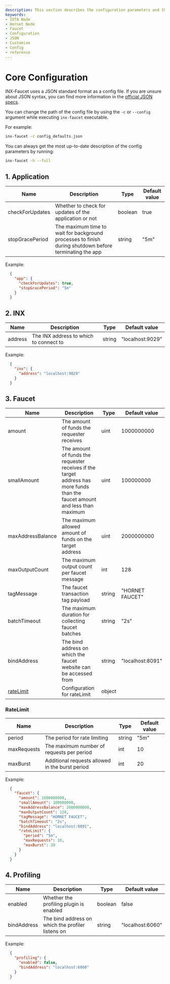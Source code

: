 ```yaml
---
description: This section describes the configuration parameters and their types for INX-Faucet.
keywords:
- IOTA Node
- Hornet Node
- Faucet
- Configuration
- JSON
- Customize
- Config
- reference
---
```



# Core Configuration

INX-Faucet uses a JSON standard format as a config file. If you are unsure about JSON syntax, you can find more information in the [official JSON specs](https://www.json.org).

You can change the path of the config file by using the `-c` or `--config` argument while executing `inx-faucet` executable.

For example:
```bash
inx-faucet -c config_defaults.json
```

You can always get the most up-to-date description of the config parameters by running:

```bash
inx-faucet -h --full
```
## <a id="app"></a> 1. Application

| Name            | Description                                                                                            | Type    | Default value |
| --------------- | ------------------------------------------------------------------------------------------------------ | ------- | ------------- |
| checkForUpdates | Whether to check for updates of the application or not                                                 | boolean | true          |
| stopGracePeriod | The maximum time to wait for background processes to finish during shutdown before terminating the app | string  | "5m"          |

Example:

```json
  {
    "app": {
      "checkForUpdates": true,
      "stopGracePeriod": "5m"
    }
  }
```

## <a id="inx"></a> 2. INX

| Name    | Description                            | Type   | Default value    |
| ------- | -------------------------------------- | ------ | ---------------- |
| address | The INX address to which to connect to | string | "localhost:9029" |

Example:

```json
  {
    "inx": {
      "address": "localhost:9029"
    }
  }
```

## <a id="faucet"></a> 3. Faucet

| Name                           | Description                                                                                                                  | Type   | Default value    |
| ------------------------------ | ---------------------------------------------------------------------------------------------------------------------------- | ------ | ---------------- |
| amount                         | The amount of funds the requester receives                                                                                   | uint   | 1000000000       |
| smallAmount                    | The amount of funds the requester receives if the target address has more funds than the faucet amount and less than maximum | uint   | 100000000        |
| maxAddressBalance              | The maximum allowed amount of funds on the target address                                                                    | uint   | 2000000000       |
| maxOutputCount                 | The maximum output count per faucet message                                                                                  | int    | 128              |
| tagMessage                     | The faucet transaction tag payload                                                                                           | string | "HORNET FAUCET"  |
| batchTimeout                   | The maximum duration for collecting faucet batches                                                                           | string | "2s"             |
| bindAddress                    | The bind address on which the faucet website can be accessed from                                                            | string | "localhost:8091" |
| [rateLimit](#faucet_ratelimit) | Configuration for rateLimit                                                                                                  | object |                  |

### <a id="faucet_ratelimit"></a> RateLimit

| Name        | Description                                     | Type   | Default value |
| ----------- | ----------------------------------------------- | ------ | ------------- |
| period      | The period for rate limiting                    | string | "5m"          |
| maxRequests | The maximum number of requests per period       | int    | 10            |
| maxBurst    | Additional requests allowed in the burst period | int    | 20            |

Example:

```json
  {
    "faucet": {
      "amount": 1000000000,
      "smallAmount": 100000000,
      "maxAddressBalance": 2000000000,
      "maxOutputCount": 128,
      "tagMessage": "HORNET FAUCET",
      "batchTimeout": "2s",
      "bindAddress": "localhost:8091",
      "rateLimit": {
        "period": "5m",
        "maxRequests": 10,
        "maxBurst": 20
      }
    }
  }
```

## <a id="profiling"></a> 4. Profiling

| Name        | Description                                       | Type    | Default value    |
| ----------- | ------------------------------------------------- | ------- | ---------------- |
| enabled     | Whether the profiling plugin is enabled           | boolean | false            |
| bindAddress | The bind address on which the profiler listens on | string  | "localhost:6060" |

Example:

```json
  {
    "profiling": {
      "enabled": false,
      "bindAddress": "localhost:6060"
    }
  }
```

